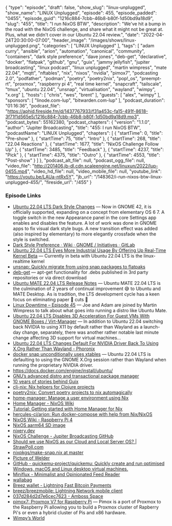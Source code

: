 {
  "type": "episode",
  "draft": false,
  "show_slug": "linux-unplugged",
  "show_name": "LINUX Unplugged",
  "episode": 455,
  "episode_padded": "0455",
  "episode_guid": "1216c884-7cbb-46b8-b80f-1d50bd9a18d9",
  "slug": "455",
  "title": "I run NixOS BTW",
  "description": "We've hit a bump in the road with the NixOS challenge, and share what it might not be great at. Plus, what we didn't cover in our Ubuntu 22.04 review.",
  "date": "2022-04-24T20:30:00-07:00",
  "header_image": "/images/shows/linux-unplugged.png",
  "categories": [
    "LINUX Unplugged"
  ],
  "tags": [
    "adam curry",
    "ansible",
    "arion",
    "automation",
    "canonical",
    "community",
    "containers",
    "dark style preference",
    "dave jones",
    "deb-get",
    "declarative",
    "docker",
    "flatpak",
    "github",
    "gnu",
    "guix",
    "jammy jellyfish",
    "jupiter broadcasting",
    "linux podcast",
    "linux unplugged",
    "martin wimpress",
    "mate 22.04",
    "mqtt",
    "nftables",
    "nix",
    "nixos",
    "nvidia",
    "pimox7",
    "podcasting 2.0",
    "podfather",
    "podman",
    "poetry",
    "poetry2nix",
    "pop!_os",
    "preempt-rt",
    "proxmox",
    "raspberry pi 4",
    "real time kernel",
    "snapcraft",
    "tailscale",
    "tmux",
    "ubuntu 22.04",
    "unsnap",
    "virtualisation",
    "wayland",
    "wimpy",
    "x.org"
  ],
  "hosts": [
    "chris",
    "wes",
    "brent"
  ],
  "guests": [
    "alex",
    "wimpy"
  ],
  "sponsors": [
    "linode.com-lup",
    "bitwarden.com-lup"
  ],
  "podcast_duration": "01:16:36",
  "podcast_file": "https://aphid.fireside.fm/d/1437767933/f31a453c-fa15-491f-8618-3f71f1d565e5/1216c884-7cbb-46b8-b80f-1d50bd9a18d9.mp3",
  "podcast_bytes": 55162380,
  "podcast_chapters": {
    "version": "1.1.0",
    "author": "Jupiter Broadcasting",
    "title": "455: I run NixOS BTW",
    "podcastName": "LINUX Unplugged",
    "chapters": [
      {
        "startTime": 0,
        "title": "Pre-show"
      },
      {
        "startTime": 75,
        "title": "Intro"
      },
      {
        "startTime": 268,
        "title": "22.04 Reactions"
      },
      {
        "startTime": 1677,
        "title": "NixOS Challenge Follow Up"
      },
      {
        "startTime": 3485,
        "title": "Feedback"
      },
      {
        "startTime": 4237,
        "title": "Pick"
      },
      {
        "startTime": 4375,
        "title": "Outro"
      },
      {
        "startTime": 4553,
        "title": "Post-show"
      }
    ]
  },
  "podcast_alt_file": null,
  "podcast_ogg_file": null,
  "video_file": "http://201406.jb-dl.cdn.scaleengine.net/linuxun/2022/lup-0455.mp4",
  "video_hd_file": null,
  "video_mobile_file": null,
  "youtube_link": "https://youtu.be/LAUa-ntRx5Y",
  "jb_url": "/148362/i-run-nixos-btw-linux-unplugged-455/",
  "fireside_url": "/455"
}


### Episode Links

  * [Ubuntu 22.04 LTS Dark Style Changes](https://discourse.ubuntu.com/t/ubuntu-22-04-lts-dark-style-changes/27206 "Ubuntu 22.04 LTS Dark Style Changes") — Now in GNOME 42, it is officially supported, expanding on a concept from elementary OS 6 7. A toggle switch in the new Appearance panel in the core Settings app enables and disables the feature. A lot of work was done in GNOME apps to fix visual dark style bugs. A new transition effect was added (also inspired by elementary) to more elegantly crossfade when the style is switched.
  * [Dark Style Preference · Wiki · GNOME / Initiatives · GitLab](https://gitlab.gnome.org/GNOME/Initiatives/-/wikis/Dark-Style-Preference "Dark Style Preference · Wiki · GNOME / Initiatives · GitLab")
  * [Ubuntu 22.04 LTS Eyes More Industrial Usage By Offering Up Real-Time Kernel Beta](https://www.phoronix.com/scan.php?page=news_item&px=Ubuntu-22.04-RT-Kernel "Ubuntu 22.04 LTS Eyes More Industrial Usage By Offering Up Real-Time Kernel Beta") — Currently in beta with Ubuntu 22.04 LTS is the linux-realtime kernel
  * [unsnap: Quickly migrate from using snap packages to flatpaks](https://github.com/popey/unsnap "unsnap: Quickly migrate from using snap packages to flatpaks")
  * [deb-get](https://github.com/wimpysworld/deb-get "deb-get") — apt-get functionality for .debs published in 3rd party repositories or via direct download
  * [Ubuntu MATE 22.04 LTS Release Notes](https://ubuntu-mate.org/blog/ubuntu-mate-jammy-jellyfish-release-notes/ "Ubuntu MATE 22.04 LTS Release Notes") — Ubuntu MATE 22.04 LTS is the culmination of 2 years of continual improvement 😅 to Ubuntu and MATE Desktop. As is tradition, the LTS development cycle has a keen focus on eliminating paper 🧻 cuts 🔪
  * [Linux Downtime – Episode 45](https://latenightlinux.com/linux-downtime-episode-45/ "Linux Downtime – Episode 45") — Joe and Adam are joined by Martin Wimpress to talk about what goes into running a distro like Ubuntu Mate.
  * [Ubuntu 22.04 LTS Disables 3D Acceleration For Guest VMs With GNOME Boxes / Virt-Manager](https://www.phoronix.com/scan.php?page=news_item&px=Ubuntu-22.04-OSInfo-3D-VMs "Ubuntu 22.04 LTS Disables 3D Acceleration For Guest VMs With GNOME Boxes / Virt-Manager") — In addition to Ubuntu 22.04 switching back NVIDIA to using X11 by default rather than Wayland as a launch-day change, separately, there was another rather notable last minute change affecting 3D support for virtual machines...
  * [Ubuntu 22.04 LTS Changes Default For NVIDIA Driver Back To Using X.Org Rather Than Wayland - Phoronix](https://www.phoronix.com/scan.php?page=news_item&px=Ubuntu-22.04-NVIDIA-XOrg-Back "Ubuntu 22.04 LTS Changes Default For NVIDIA Driver Back To Using X.Org Rather Than Wayland - Phoronix")
  * [docker snap unconditionally uses xtables](https://github.com/docker-snap/docker-snap/issues/68 "docker snap unconditionally uses xtables") — Ubuntu 22.04 LTS is defaulting to using the GNOME X.Org session rather than Wayland when running the proprietary NVIDIA driver.
  * <https://docs.docker.com/engine/install/ubuntu/>
  * [GNU’s advanced distro and transactional package manager](https://guix.gnu.org/ "GNU’s advanced distro and transactional package manager")
  * [10 years of stories behind Guix](https://guix.gnu.org/en/blog/2022/10-years-of-stories-behind-guix/ "10 years of stories behind Guix")
  * [clj-nix: Nix helpers for Clojure projects](https://github.com/jlesquembre/clj-nix "clj-nix: Nix helpers for Clojure projects")
  * [poetry2nix: Convert poetry projects to nix automagically](https://github.com/nix-community/poetry2nix "poetry2nix: Convert poetry projects to nix automagically")
  * [home-manager: Manage a user environment using Nix](https://github.com/nix-community/home-manager "home-manager: Manage a user environment using Nix")
  * [Home Manager - NixOS Wiki](https://wiki.nixos.org/wiki/Home_Manager "Home Manager - NixOS Wiki")
  * [Tutorial: Getting started with Home Manager for Nix](https://ghedam.at/24353/tutorial-getting-started-with-home-manager-for-nix "Tutorial: Getting started with Home Manager for Nix")
  * [hercules-ci/arion: Run docker-compose with help from Nix/NixOS](https://github.com/hercules-ci/arion "hercules-ci/arion: Run docker-compose with help from Nix/NixOS")
  * [NixOS Wiki - Raspberry Pi 4](https://wiki.nixos.org/wiki/NixOS_on_ARM/Raspberry_Pi_4 "NixOS Wiki - Raspberry Pi 4")
  * [NixOS aarm64 SD image](https://hydra.nixos.org/job/nixos/trunk-combined/nixos.sd_image.aarch64-linux "NixOS aarm64 SD image")
  * [nixery.dev](https://nixery.dev/ "nixery.dev")
  * [NixOS Challenge - Jupiter Broadcasting GitHub](https://github.com/JupiterBroadcasting/nixos-challenge "NixOS Challenge - Jupiter Broadcasting GitHub")
  * [Should we use NixOS as our Cloud and Local Server OS? | StrawPoll.com](https://strawpoll.com/polls/e7ZJOMp9By3 "Should we use NixOS as our Cloud and Local Server OS? | StrawPoll.com")
  * [nixpkgs/make-snap.nix at master](https://github.com/NixOS/nixpkgs/blob/master/pkgs/build-support/snap/make-snap.nix "nixpkgs/make-snap.nix at master")
  * [Picture of Welder](https://www.generalwelding.co.uk/wp-content/uploads/2020/10/product-fronius-tps-c-pulse.jpg "Picture of Welder")
  * [GitHub - quickemu-project/quickemu: Quickly create and run optimised Windows, macOS and Linux desktop virtual machines.](https://github.com/quickemu-project/quickemu "GitHub - quickemu-project/quickemu: Quickly create and run optimised Windows, macOS and Linux desktop virtual machines.")
  * [Miniflux - Minimalist and Opinionated Feed Reader](https://miniflux.app/ "Miniflux - Minimalist and Opinionated Feed Reader")
  * [wallabag](https://github.com/wallabag/wallabag "wallabag")
  * [Breez wallet - Lightning Fast Bitcoin Payments](https://breez.technology/ "Breez wallet - Lightning Fast Bitcoin Payments")
  * [breez/breezmobile: Lightning Network mobile client](https://github.com/breez/breezmobile "breez/breezmobile: Lightning Network mobile client")
  * [037d284d2d7e6cec7623 - Amboss Space](https://amboss.space/node/037d284d2d7e6cec7623adbe600450a73b42fb90800989f05a862464b05408df39 "037d284d2d7e6cec7623 - Amboss Space")
  * [pimox7: Proxmox V7 for Raspberry Pi](https://github.com/pimox/pimox7 "pimox7: Proxmox V7 for Raspberry Pi") — Pimox is a port of Proxmox to the Raspberry Pi allowing you to build a Proxmox cluster of Rapberry Pi's or even a hybrid cluster of Pis and x86 hardware.
  * [Wimpy’s World](https://wimpysworld.com/ "Wimpy’s World")


